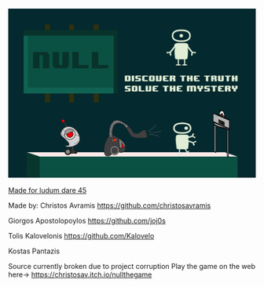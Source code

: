 ![img](capture1.png)

[Made for ludum dare 45](https://ldjam.com/events/ludum-dare/45/null-2)



Made by:
  Christos Avramis https://github.com/christosavramis

  Giorgos Apostolopoylos https://github.com/joj0s

  Tolis Kalovelonis https://github.com/Kalovelo

  Kostas Pantazis

Source currently broken due to project corruption
Play the game on the web here-> https://christosav.itch.io/nullthegame
